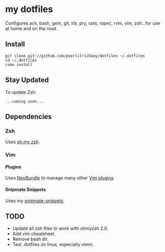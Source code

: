 # my dotfiles

Configures ack, bash, gem, git, irb, pry, rails, rspec, rvm, vim, zsh...for use at home and on the road. 


## Install

    git clone git://github.com/poorlilrichboy/dotfiles ~/.dotfiles
    cd ~/.dotfiles
    rake install


## Stay Updated

To update Zsh:

    ...coming soon...

## Dependencies

### Zsh

Uses [oh my zsh](https://github.com/robbyrussell/oh-my-zsh).

### Vim

#### Plugins

Uses [NeoBundle](https://github.com/Shougo/neobundle.vim) to manage many
other [Vim plugins](https://github.com/poorlilrichboy/dotfiles/blob/master/vim/plugin.vim).

#### Snipmate Snippets

Uses my [snipmate-snippets](https://github.com/poorlilrichboy/snipmate-snippets).

## TODO
* Update all zsh files to work with ohmyzsh 2.0.
* Add vim cheatsheet.
* Remove bash dir.
* Test .dotfiles on linux, especially vimrc.
